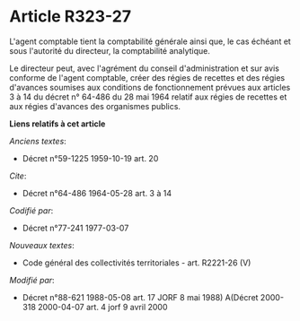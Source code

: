 # Article R323-27

L'agent comptable tient la comptabilité générale ainsi que, le cas échéant et sous l'autorité du directeur, la comptabilité
analytique.

Le directeur peut, avec l'agrément du conseil d'administration et sur avis conforme de l'agent comptable, créer des régies de
recettes et des régies d'avances soumises aux conditions de fonctionnement prévues aux articles 3 à 14 du décret n° 64-486 du
28 mai 1964 relatif aux régies de recettes et aux régies d'avances des organismes publics.

**Liens relatifs à cet article**

_Anciens textes_:

  - Décret n°59-1225 1959-10-19 art. 20

_Cite_:

  - Décret n°64-486 1964-05-28 art. 3 à 14

_Codifié par_:

  - Décret n°77-241 1977-03-07

_Nouveaux textes_:

  - Code général des collectivités territoriales - art. R2221-26 (V)

_Modifié par_:

  - Décret n°88-621 1988-05-08 art. 17 JORF 8 mai 1988) A(Décret 2000-318 2000-04-07 art. 4 jorf 9 avril 2000

